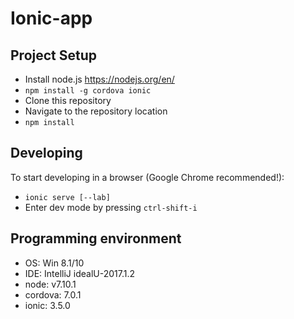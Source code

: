 # Ionic-app

## Project Setup
- Install node.js https://nodejs.org/en/
- ```npm install -g cordova ionic```
- Clone this repository
- Navigate to the repository location
- ```npm install```

## Developing
To start developing in a browser (Google Chrome recommended!):
- ```ionic serve [--lab]```
- Enter dev mode by pressing ```ctrl-shift-i```

## Programming environment
- OS: Win 8.1/10
- IDE: IntelliJ idealU-2017.1.2
- node: v7.10.1
- cordova: 7.0.1
- ionic: 3.5.0
